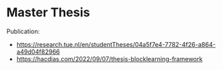 # Master Thesis

Publication:

- https://research.tue.nl/en/studentTheses/04a5f7e4-7782-4f26-a864-a49d04f82966
- https://hacdias.com/2022/09/07/thesis-blocklearning-framework
